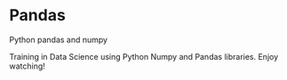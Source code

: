 # Pandas
Python pandas and numpy


Training in Data Science using Python Numpy and Pandas libraries. Enjoy watching!

